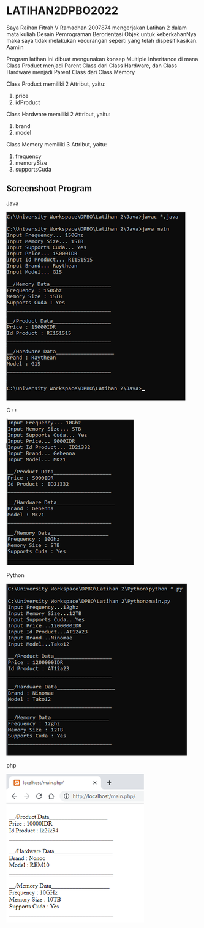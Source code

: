 # LATIHAN2DPBO2022

Saya Raihan Fitrah V Ramadhan 2007874 mengerjakan Latihan 2 dalam mata kuliah Desain Pemrograman Berorientasi Objek untuk keberkahanNya maka saya tidak melakukan kecurangan seperti yang telah dispesifikasikan. Aamiin

Program latihan ini dibuat mengunakan konsep Multiple Inheritance di mana Class Product menjadi Parent Class dari Class Hardware, dan Class Hardware menjadi Parent Class dari Class Memory

Class Product memiliki 2 Attribut, yaitu:
1. price
2. idProduct

Class Hardware memiliki 2 Attribut, yaitu:
1. brand
2. model

Class Memory memiliki 3 Attribut, yaitu:
1. frequency
2. memorySize
3. supportsCuda

## Screenshoot Program
Java

![alt text](https://github.com/vier15/LATIHAN2DPBO2022/blob/main/Screenshoot/Java.png)

C++

![alt text](https://github.com/vier15/LATIHAN2DPBO2022/blob/main/Screenshoot/CPP.png)

Python

![alt text](https://github.com/vier15/LATIHAN2DPBO2022/blob/main/Screenshoot/Python.png)

php

![alt text](https://github.com/vier15/LATIHAN2DPBO2022/blob/main/Screenshoot/PHP.png)
